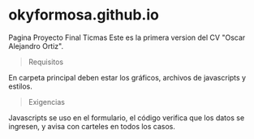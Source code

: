 # okyformosa.github.io

Pagina Proyecto Final Ticmas
Este es la primera version del CV "Oscar Alejandro Ortiz".

> Requisitos

En carpeta principal deben estar los gráficos, archivos de javascripts y estilos.

> Exigencias

Javascripts se uso en el formulario, el código verifica que los datos se ingresen, y avisa con carteles en todos los casos.
